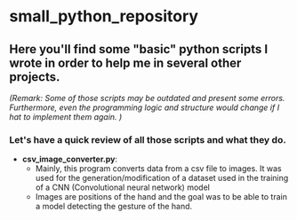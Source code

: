 # small_python_repository
## Here you'll find some "basic" python scripts I wrote in order to help me in several other projects.
*(Remark: Some of those scripts may be outdated and present some errors. Furthermore, even the programming logic and structure would change if I hat to implement them again. )*

### Let's have a quick review of all those scripts and what they do.
- **csv_image_converter.py**:
    - Mainly, this program converts data from a csv file to images. It was used for the generation/modification of a dataset used in the training of a CNN (Convolutional neural network) model
    - Images are positions of the hand and the goal was to be able to train a model detecting the gesture of the hand.
